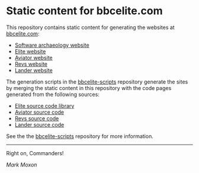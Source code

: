 # Static content for bbcelite.com

This repository contains static content for generating the websites at [bbcelite.com](https://www.bbcelite.com):

* [Software archaeology website](https://www.bbcelite.com)
* [Elite website](https://elite.bbcelite.com)
* [Aviator website](https://aviator.bbcelite.com)
* [Revs website](https://revs.bbcelite.com)
* [Lander website](https://lander.bbcelite.com)

The generation scripts in the [bbcelite-scripts](https://github.com/markmoxon/bbcelite-scripts) repository generate the sites by merging the static content in this repository with the code pages generated from the following sources:

* [Elite source code library](https://github.com/markmoxon/library-elite-beebasm)
* [Aviator source code](https://github.com/markmoxon/aviator-beebasm)
* [Revs source code](https://github.com/markmoxon/revs-beebasm)
* [Lander source code](https://github.com/markmoxon/archimedes-lander)

See the the [bbcelite-scripts](https://github.com/markmoxon/bbcelite-scripts) repository for more information.

---

Right on, Commanders!

_Mark Moxon_